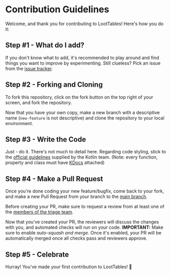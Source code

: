# Contribution Guidelines

Welcome, and thank you for contributing to LootTables! Here's how you do it:

## Step #1 - What do I add?

If you don't know what to add, it's recommended to play around and find things you want to improve by experimenting.
Still clueless? Pick an issue from the [issue tracker](https://github.com/theonlytails/loottables/issues).


## Step #2 - Forking and Cloning

To fork this repository, click on the fork button on the top right of your screen, and fork the repository.

Now that you have your own copy, make a new branch with a descriptive name (`new-feature` is not descriptive) and clone the repository to your local environment.


## Step #3 - Write the Code

Just - do it. There's not much to detail here. Regarding code styling, stick to the [official guidelines](https://kotlinlang.org/docs/coding-conventions.html) supplied by the Kotlin team. (Note: every function, property and class must have [KDocs](https://kotlinlang.org/docs/kotlin-doc.html) attached)


## Step #4 - Make a Pull Request

Once you're done coding your new feature/bugfix, come back to your fork, and make a new Pull Request from your branch to the [main branch](https://github.com/theonlytails/loottables/tree/main).

Before creating your PR, make sure to request a review from at least one of the [members of the triage team](https://github.com/theonlytails/loottables/wiki).

Now that you've created your PR, the reviewers will discuss the changes with you, and automated checks will run on your code.
**IMPORTANT:** Make sure to enable *auto-squash and merge*. Once it's enabled, your PR will be automatically merged once all checks pass and reviewers approve.

## Step #5 - Celebrate

Hurray! You've made your first contribution to LootTables! 🎉
